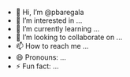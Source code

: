 - 👋 Hi, I’m @pbaregala
- 👀 I’m interested in ...
- 🌱 I’m currently learning ...
- 💞️ I’m looking to collaborate on ...
- 📫 How to reach me ...
- 😄 Pronouns: ...
- ⚡ Fun fact: ...

<!---
pbaregala/pbaregala is a ✨ special ✨ repository because its `README.md` (this file) appears on your GitHub profile.
You can click the Preview link to take a look at your changes.
--->
